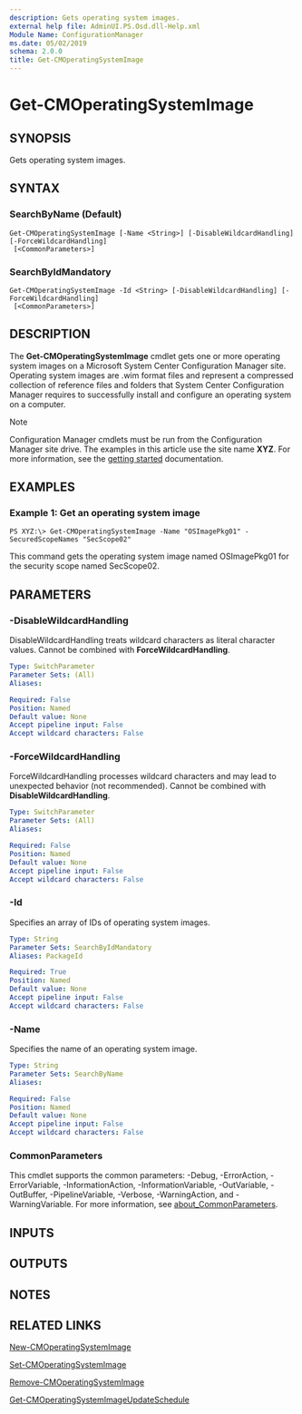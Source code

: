 ```yaml
---
description: Gets operating system images.
external help file: AdminUI.PS.Osd.dll-Help.xml
Module Name: ConfigurationManager
ms.date: 05/02/2019
schema: 2.0.0
title: Get-CMOperatingSystemImage
---
```


# Get-CMOperatingSystemImage

## SYNOPSIS
Gets operating system images.

## SYNTAX

### SearchByName (Default)
```
Get-CMOperatingSystemImage [-Name <String>] [-DisableWildcardHandling] [-ForceWildcardHandling]
 [<CommonParameters>]
```

### SearchByIdMandatory
```
Get-CMOperatingSystemImage -Id <String> [-DisableWildcardHandling] [-ForceWildcardHandling]
 [<CommonParameters>]
```

## DESCRIPTION
The **Get-CMOperatingSystemImage** cmdlet gets one or more operating system images on a Microsoft System Center Configuration Manager site.
Operating system images are .wim format files and represent a compressed collection of reference files and folders that System Center Configuration Manager requires to successfully install and configure an operating system on a computer.

> [!NOTE]
> Configuration Manager cmdlets must be run from the Configuration Manager site drive.
> The examples in this article use the site name **XYZ**. For more information, see the
> [getting started](/powershell/sccm/overview) documentation.

## EXAMPLES

### Example 1: Get an operating system image
```
PS XYZ:\> Get-CMOperatingSystemImage -Name "OSImagePkg01" -SecuredScopeNames "SecScope02"
```

This command gets the operating system image named OSImagePkg01 for the security scope named SecScope02.

## PARAMETERS

### -DisableWildcardHandling
DisableWildcardHandling treats wildcard characters as literal character values. Cannot be combined with **ForceWildcardHandling**.

```yaml
Type: SwitchParameter
Parameter Sets: (All)
Aliases:

Required: False
Position: Named
Default value: None
Accept pipeline input: False
Accept wildcard characters: False
```

### -ForceWildcardHandling
ForceWildcardHandling processes wildcard characters and may lead to unexpected behavior (not recommended). Cannot be combined with **DisableWildcardHandling**.

```yaml
Type: SwitchParameter
Parameter Sets: (All)
Aliases:

Required: False
Position: Named
Default value: None
Accept pipeline input: False
Accept wildcard characters: False
```

### -Id
Specifies an array of IDs of operating system images.

```yaml
Type: String
Parameter Sets: SearchByIdMandatory
Aliases: PackageId

Required: True
Position: Named
Default value: None
Accept pipeline input: False
Accept wildcard characters: False
```

### -Name
Specifies the name of an operating system image.

```yaml
Type: String
Parameter Sets: SearchByName
Aliases:

Required: False
Position: Named
Default value: None
Accept pipeline input: False
Accept wildcard characters: False
```

### CommonParameters
This cmdlet supports the common parameters: -Debug, -ErrorAction, -ErrorVariable, -InformationAction, -InformationVariable, -OutVariable, -OutBuffer, -PipelineVariable, -Verbose, -WarningAction, and -WarningVariable. For more information, see [about_CommonParameters](https://go.microsoft.com/fwlink/?LinkID=113216).

## INPUTS

## OUTPUTS

## NOTES

## RELATED LINKS

[New-CMOperatingSystemImage](New-CMOperatingSystemImage.md)

[Set-CMOperatingSystemImage](Set-CMOperatingSystemImage.md)

[Remove-CMOperatingSystemImage](Remove-CMOperatingSystemImage.md)

[Get-CMOperatingSystemImageUpdateSchedule](Get-CMOperatingSystemImageUpdateSchedule.md)


